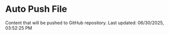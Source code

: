 # Auto Push File

Content that will be pushed to GitHub repository.
Last updated: 06/30/2025, 03:52:25 PM